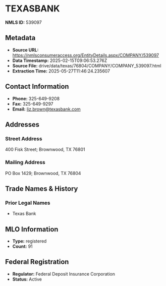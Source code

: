 # TEXASBANK

**NMLS ID:** 539097

## Metadata
- **Source URL:** https://nmlsconsumeraccess.org/EntityDetails.aspx/COMPANY/539097
- **Data Timestamp:** 2025-02-15T09:06:53.276Z
- **Source File:** drive/data/texas/76804/COMPANY/COMPANY_539097.html
- **Extraction Time:** 2025-05-27T11:46:24.235607

## Contact Information
- **Phone:** 325-649-9208
- **Fax:** 325-649-9297
- **Email:** liz.brown@texasbank.com

## Addresses
### Street Address
400 Fisk Street; Brownwood, TX 76801

### Mailing Address
PO Box 1429; Brownwood, TX 76804

## Trade Names & History
### Prior Legal Names
- Texas Bank

## MLO Information
- **Type:** registered
- **Count:** 91

## Federal Registration
- **Regulator:** Federal Deposit Insurance Corporation
- **Status:** Active
